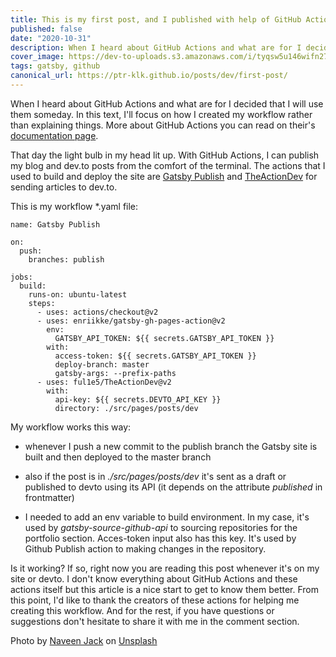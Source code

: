 ```yaml
---
title: This is my first post, and I published with help of GitHub Actions 👋 
published: false
date: "2020-10-31"
description: When I heard about GitHub Actions and what are for I decided that I will use them someday.
cover_image: https://dev-to-uploads.s3.amazonaws.com/i/tyqsw5u146wifn27zfbh.jpg
tags: gatsby, github
canonical_url: https://ptr-klk.github.io/posts/dev/first-post/
---
```


When I heard about GitHub Actions and what are for I decided that I will use them someday. In this text, I'll focus on how I created my workflow rather than explaining things. More about GitHub Actions you can read on their's [documentation page](https://docs.github.com/en/free-pro-team@latest/actions/learn-github-actions/introduction-to-github-actions).

That day the light bulb in my head lit up. With GitHub Actions, I can publish my blog and dev.to posts from the comfort of the terminal. The actions that I used to build and deploy the site are [Gatsby Publish](https://github.com/marketplace/actions/gatsby-publish) and [TheActionDev](https://github.com/marketplace/actions/theactiondev) for sending articles to dev.to. 

This is my workflow \*.yaml file:

```
name: Gatsby Publish

on:
  push:
    branches: publish

jobs:
  build:
    runs-on: ubuntu-latest
    steps:
      - uses: actions/checkout@v2
      - uses: enriikke/gatsby-gh-pages-action@v2
        env:
          GATSBY_API_TOKEN: ${{ secrets.GATSBY_API_TOKEN }}
        with:
          access-token: ${{ secrets.GATSBY_API_TOKEN }}
          deploy-branch: master
          gatsby-args: --prefix-paths
      - uses: ful1e5/TheActionDev@v2
        with:
          api-key: ${{ secrets.DEVTO_API_KEY }}
          directory: ./src/pages/posts/dev

```

My workflow works this way:

- whenever I push a new commit to the publish branch the Gatsby site is built and then deployed to the master branch

- also if the post is in _./src/pages/posts/dev_ it's sent as a draft or published to devto using its API (it depends on the attribute *published* in frontmatter)

- I needed to add an env variable to build environment. In my case, it's used by _gatsby-source-github-api_ to sourcing repositories for the portfolio section. Acces-token input also has this key. It's used by Github Publish action to making changes in the repository.

Is it working? If so, right now you are reading this post whenever it's on my site or devto. I don't know everything about GitHub Actions and these actions itself but this article is a nice start to get to know them better. From this point, I'd like to thank the creators of these actions for helping me creating this workflow. And for the rest, if you have questions or suggestions don't hesitate to share it with me in the comment section.

<span>Photo by <a href="https://unsplash.com/@naveenphotography?utm_source=unsplash&amp;utm_medium=referral&amp;utm_content=creditCopyText">Naveen Jack</a> on <a href="https://unsplash.com/s/photos/sprout?utm_source=unsplash&amp;utm_medium=referral&amp;utm_content=creditCopyText">Unsplash</a></span>
